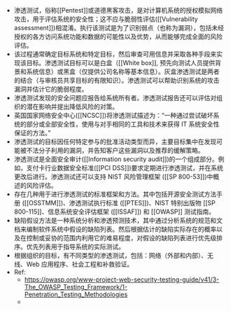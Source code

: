 - 渗透测试，俗称[[Pentest]]或道德黑客攻击，是对计算机系统的授权模拟网络攻击，用于评估系统的安全性；这不应与脆弱性评估([[Vulnerability assessment]])相混淆。执行该测试是为了识别弱点（也称为漏洞），包括未经授权的各方访问系统功能和数据的可能性以及优势，从而能够完成全面的风险评估。
- 该过程通常确定目标系统和特定目标，然后审查可用信息并采取各种手段来实现该目标。渗透测试目标可以是白盒（[[White box]], 预先向测试人员提供背景和系统信息）或黑盒（仅提供公司名称等基本信息）。灰盒渗透测试是两者的结合（与审核员共享目标的有限知识）。渗透测试可以帮助识别系统的攻击漏洞并估计它的脆弱程度。
- 渗透测试发现的安全问题应报告给系统所有者。渗透测试报告还可以评估对组织的潜在影响并提出降低风险的对策。
- 英国国家网络安全中心([[NCSC]])将渗透测试描述为：“一种通过尝试破坏系统的部分或全部安全性，使用与对手相同的工具和技术来获得 IT 系统安全性保证的方法。”
- 渗透测试的目标因任何特定参与的批准活动类型而异，主要目标集中在发现可能被不法分子利用的漏洞，并告知客户这些漏洞以及推荐的缓解策略。
- 渗透测试是全面安全审计([[Information security audit]])的一个组成部分。例如，支付卡行业数据安全标准([[PCI DSS]])要求定期进行渗透测试，并在系统更改后进行。渗透测试还可以支持 NIST 风险管理框架 ([[SP 800-53]])中概述的风险评估。
- 存在几种用于进行渗透测试的标准框架和方法。其中包括开源安全测试方法手册 ([[OSSTMM]])、渗透测试执行标准 ([[PTES]])、NIST 特别出版物 [[SP 800-115]]、信息系统安全评估框架 ([[ISSAF]]) 和 [[OWASP]] 测试指南。
- 缺陷假设方法是一种系统分析和渗透预测技术，其中通过分析系统的规范和文档来编制软件系统中假设的缺陷列表。然后根据估计的缺陷实际存在的概率以及在控制或妥协的范围内利用它的难易程度，对假设的缺陷列表进行优先级排序。优先列表用于指导系统的实际测试。
- 根据组织的目标，有不同类型的渗透测试，包括：网络（外部和内部）、无线、Web 应用程序、社会工程和补救验证。
- Ref:
	- https://owasp.org/www-project-web-security-testing-guide/v41/3-The_OWASP_Testing_Framework/1-Penetration_Testing_Methodologies
	-